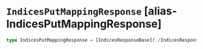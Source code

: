# `IndicesPutMappingResponse` [alias-IndicesPutMappingResponse]
```typescript
type IndicesPutMappingResponse = [IndicesResponseBase](./IndicesResponseBase.md);
```
